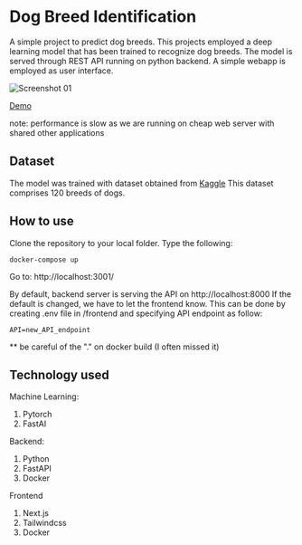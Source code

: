 # Dog Breed Identification

A simple project to predict dog breeds.
This projects employed a deep learning model that has been trained to recognize dog breeds.
The model is served through REST API running on python backend.
A simple webapp is employed as user interface.

![Screenshot 01](https://github.com/arifoyong/dog-breed-identifier/tree/master/screenshots/Screenshot_01.gif)

[Demo](http://dogbreed.oyong.tk)

note: performance is slow as we are running on cheap web server with shared other applications

## Dataset

The model was trained with dataset obtained from [Kaggle](https://www.kaggle.com/c/dog-breed-identification)
This dataset comprises 120 breeds of dogs.

## How to use

Clone the repository to your local folder.
Type the following:

```
docker-compose up
```

Go to: http://localhost:3001/

By default, backend server is serving the API on http://localhost:8000
If the default is changed, we have to let the frontend know.
This can be done by creating .env file in /frontend and specifying API endpoint as follow:

```
API=new_API_endpoint
```

\*\* be careful of the "." on docker build (I often missed it)

## Technology used

Machine Learning:

1. Pytorch
2. FastAI

Backend:

1. Python
2. FastAPI
3. Docker

Frontend

1. Next.js
2. Tailwindcss
3. Docker
